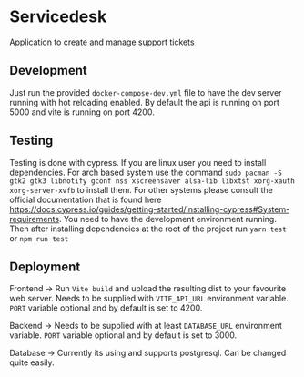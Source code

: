 # Servicedesk

Application to create and manage support tickets

## Development

Just run the provided `docker-compose-dev.yml` file to have the dev server running with hot reloading enabled.
By default the api is running on port 5000 and vite is running on port 4200.
## Testing

Testing is done with cypress. If you are linux user you need to install dependencies. For arch based system use the command `sudo pacman -S gtk2 gtk3 libnotify gconf nss xscreensaver alsa-lib libxtst xorg-xauth xorg-server-xvfb` to install them. For other systems please consult the official documentation that is found here https://docs.cypress.io/guides/getting-started/installing-cypress#System-requirements. You need to have the development environment running. Then after installing dependencies at the root of the project run `yarn test` or `npm run test`

## Deployment

Frontend -> Run `Vite build` and upload the resulting dist to your favourite web server. Needs to be supplied with `VITE_API_URL` environment variable. `PORT` variable optional and by default is set to 4200.

Backend -> Needs to be supplied with at least `DATABASE_URL` environment variable. `PORT` variable optional and by default is set to 3000.

Database -> Currently its using and supports postgresql. Can be changed quite easily.

